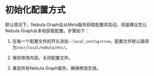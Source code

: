 # 初始化配置方式

默认情况下，Nebula Graph会从Meta服务获取配置并启动，但是建议您让Nebula Graph从本地获取配置。步骤如下：

1. 在每一个配置文件的开头添加`--local_config=true`，配置文件默认路径为`/usr/local/nebula/etc/`。

2. 保存修改内容，关闭配置文件。

3. 重启所有Nebula Graph服务，确保修改生效。
